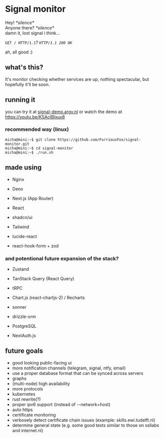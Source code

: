 # Signal monitor

Hey! *\*silence\**  
Anyone there? *\*silence\**  
damn it, lost signal i think...  

`GET / HTTP/1.1`? *`HTTP/1.1 200 OK`*  

ah, all good :\)

## what's this?

It's monitor checking whether services are up, nothing spectacular, but hopefully it'll be soon.

## running it

you can try it at [signal-demo.argv.nl](https://signal-demo.argv.nl/)
or watch the demo at <https://youtu.be/KSAcIBlxux8>

### recommended way (linux)

<!-- ```ShellSession
micha@mini:~$ docker pull signal_monitor
micha@mini:~$ docker volume create signal_monitor_data
micha@mini:~$ docker run -e PORT=8080 -dit --restart=always --network=host --name signal_monitor -v signal_monitor_data:/data signal_monitor
``` -->
```ShellSession
micha@mini:~$ git clone https://github.com/FurriousFox/signal-monitor.git
micha@mini:~$ cd signal-monitor
micha@mini:~$ ./run.sh
```

<!-- ### windows

Both `--network=host` and IPv6 are barely supported on Docker for Windows, this means there's no IPv6 support for Windows.  
Make sure to **not** use --network=host (as this causes issues with exposing ports)

```ShellSession
C:\Users\micha> docker pull signal_monitor
C:\Users\micha> docker volume create signal_monitor_data
C:\Users\micha> docker run -e PORT=8080 -dit --restart=always -p 8080:8080 --name signal_monitor -v signal_monitor_data:/data signal_monitor
``` -->

## made using

- Nginx
- Deno

- Next.js (App Router)
- React
- shadcn/ui
- Tailwind
- lucide-react
- react-hook-form + zod

### and potentional future expansion of the stack?

- Zustand
- TanStack Query (React Query)
- tRPC
- Chart.js (react-chartjs-2) / Recharts
- sonner

- drizzle-orm
- PostgreSQL

- NextAuth.js

## future goals

- good looking public-facing ui
- more notification channels (telegram, signal, ntfy, email)
- use a proper database format that can be synced across servers
- graphs
- (multi-node) high availability
- more protocols
- kubernetes
- rust rewrite(?)
- proper ipv6 support (instead of --network=host)
- auto https
- certificate monitoring
- verbosely detect certificate chain issues (example: skills.ewi.tudelft.nl)
- determine general state (e.g. some good tests similar to those on ssllabs and internet.nl)
